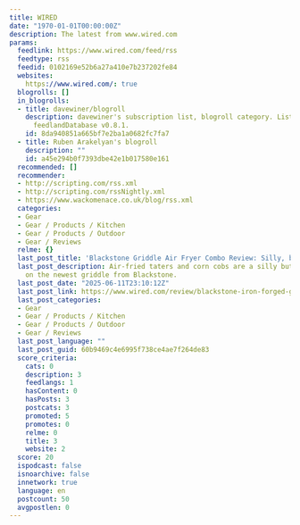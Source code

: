 ```yaml
---
title: WIRED
date: "1970-01-01T00:00:00Z"
description: The latest from www.wired.com
params:
  feedlink: https://www.wired.com/feed/rss
  feedtype: rss
  feedid: 0102169e52b6a27a410e7b237202fe84
  websites:
    https://www.wired.com/: true
  blogrolls: []
  in_blogrolls:
  - title: davewiner/blogroll
    description: davewiner's subscription list, blogroll category. List created by
      feedlandDatabase v0.8.1.
    id: 8da940851a665bf7e2ba1a0682fc7fa7
  - title: Ruben Arakelyan's blogroll
    description: ""
    id: a45e294b0f7393dbe42e1b017580e161
  recommended: []
  recommender:
  - http://scripting.com/rss.xml
  - http://scripting.com/rssNightly.xml
  - https://www.wackomenace.co.uk/blog/rss.xml
  categories:
  - Gear
  - Gear / Products / Kitchen
  - Gear / Products / Outdoor
  - Gear / Reviews
  relme: {}
  last_post_title: 'Blackstone Griddle Air Fryer Combo Review: Silly, but Nice'
  last_post_description: Air-fried taters and corn cobs are a silly but welcome indulgence
    on the newest griddle from Blackstone.
  last_post_date: "2025-06-11T23:10:12Z"
  last_post_link: https://www.wired.com/review/blackstone-iron-forged-griddle-air-fryer/
  last_post_categories:
  - Gear
  - Gear / Products / Kitchen
  - Gear / Products / Outdoor
  - Gear / Reviews
  last_post_language: ""
  last_post_guid: 60b9469c4e6995f738ce4ae7f264de83
  score_criteria:
    cats: 0
    description: 3
    feedlangs: 1
    hasContent: 0
    hasPosts: 3
    postcats: 3
    promoted: 5
    promotes: 0
    relme: 0
    title: 3
    website: 2
  score: 20
  ispodcast: false
  isnoarchive: false
  innetwork: true
  language: en
  postcount: 50
  avgpostlen: 0
---
```

